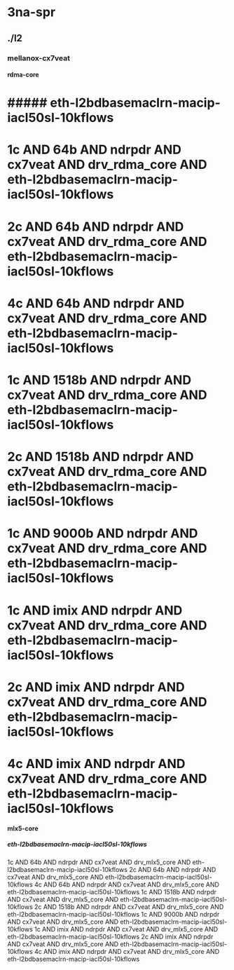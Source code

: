 # 3na-spr
## ./l2
### mellanox-cx7veat
#### rdma-core
# ##### eth-l2bdbasemaclrn-macip-iacl50sl-10kflows
# 1c AND 64b AND ndrpdr AND cx7veat AND drv_rdma_core AND eth-l2bdbasemaclrn-macip-iacl50sl-10kflows
# 2c AND 64b AND ndrpdr AND cx7veat AND drv_rdma_core AND eth-l2bdbasemaclrn-macip-iacl50sl-10kflows
# 4c AND 64b AND ndrpdr AND cx7veat AND drv_rdma_core AND eth-l2bdbasemaclrn-macip-iacl50sl-10kflows
# 1c AND 1518b AND ndrpdr AND cx7veat AND drv_rdma_core AND eth-l2bdbasemaclrn-macip-iacl50sl-10kflows
# 2c AND 1518b AND ndrpdr AND cx7veat AND drv_rdma_core AND eth-l2bdbasemaclrn-macip-iacl50sl-10kflows
# 1c AND 9000b AND ndrpdr AND cx7veat AND drv_rdma_core AND eth-l2bdbasemaclrn-macip-iacl50sl-10kflows
# 1c AND imix AND ndrpdr AND cx7veat AND drv_rdma_core AND eth-l2bdbasemaclrn-macip-iacl50sl-10kflows
# 2c AND imix AND ndrpdr AND cx7veat AND drv_rdma_core AND eth-l2bdbasemaclrn-macip-iacl50sl-10kflows
# 4c AND imix AND ndrpdr AND cx7veat AND drv_rdma_core AND eth-l2bdbasemaclrn-macip-iacl50sl-10kflows
#### mlx5-core
##### eth-l2bdbasemaclrn-macip-iacl50sl-10kflows
1c AND 64b AND ndrpdr AND cx7veat AND drv_mlx5_core AND eth-l2bdbasemaclrn-macip-iacl50sl-10kflows
2c AND 64b AND ndrpdr AND cx7veat AND drv_mlx5_core AND eth-l2bdbasemaclrn-macip-iacl50sl-10kflows
4c AND 64b AND ndrpdr AND cx7veat AND drv_mlx5_core AND eth-l2bdbasemaclrn-macip-iacl50sl-10kflows
1c AND 1518b AND ndrpdr AND cx7veat AND drv_mlx5_core AND eth-l2bdbasemaclrn-macip-iacl50sl-10kflows
2c AND 1518b AND ndrpdr AND cx7veat AND drv_mlx5_core AND eth-l2bdbasemaclrn-macip-iacl50sl-10kflows
1c AND 9000b AND ndrpdr AND cx7veat AND drv_mlx5_core AND eth-l2bdbasemaclrn-macip-iacl50sl-10kflows
1c AND imix AND ndrpdr AND cx7veat AND drv_mlx5_core AND eth-l2bdbasemaclrn-macip-iacl50sl-10kflows
2c AND imix AND ndrpdr AND cx7veat AND drv_mlx5_core AND eth-l2bdbasemaclrn-macip-iacl50sl-10kflows
4c AND imix AND ndrpdr AND cx7veat AND drv_mlx5_core AND eth-l2bdbasemaclrn-macip-iacl50sl-10kflows